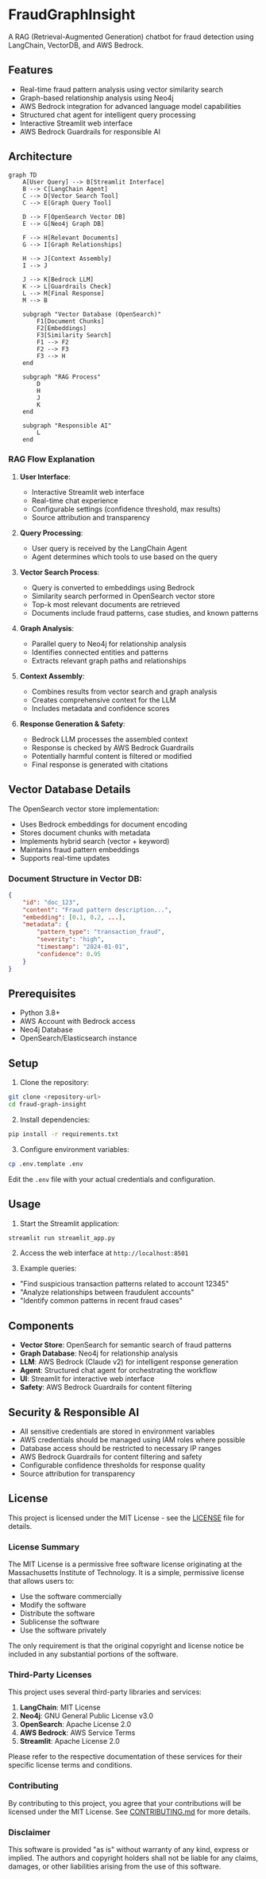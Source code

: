 # FraudGraphInsight

A RAG (Retrieval-Augmented Generation) chatbot for fraud detection using LangChain, VectorDB, and AWS Bedrock.

## Features

- Real-time fraud pattern analysis using vector similarity search
- Graph-based relationship analysis using Neo4j
- AWS Bedrock integration for advanced language model capabilities
- Structured chat agent for intelligent query processing
- Interactive Streamlit web interface
- AWS Bedrock Guardrails for responsible AI

## Architecture

```mermaid
graph TD
    A[User Query] --> B[Streamlit Interface]
    B --> C[LangChain Agent]
    C --> D[Vector Search Tool]
    C --> E[Graph Query Tool]
    
    D --> F[OpenSearch Vector DB]
    E --> G[Neo4j Graph DB]
    
    F --> H[Relevant Documents]
    G --> I[Graph Relationships]
    
    H --> J[Context Assembly]
    I --> J
    
    J --> K[Bedrock LLM]
    K --> L[Guardrails Check]
    L --> M[Final Response]
    M --> B
    
    subgraph "Vector Database (OpenSearch)"
        F1[Document Chunks]
        F2[Embeddings]
        F3[Similarity Search]
        F1 --> F2
        F2 --> F3
        F3 --> H
    end
    
    subgraph "RAG Process"
        D
        H
        J
        K
    end
    
    subgraph "Responsible AI"
        L
    end
```

### RAG Flow Explanation

1. **User Interface**:
   - Interactive Streamlit web interface
   - Real-time chat experience
   - Configurable settings (confidence threshold, max results)
   - Source attribution and transparency

2. **Query Processing**:
   - User query is received by the LangChain Agent
   - Agent determines which tools to use based on the query

3. **Vector Search Process**:
   - Query is converted to embeddings using Bedrock
   - Similarity search performed in OpenSearch vector store
   - Top-k most relevant documents are retrieved
   - Documents include fraud patterns, case studies, and known patterns

4. **Graph Analysis**:
   - Parallel query to Neo4j for relationship analysis
   - Identifies connected entities and patterns
   - Extracts relevant graph paths and relationships

5. **Context Assembly**:
   - Combines results from vector search and graph analysis
   - Creates comprehensive context for the LLM
   - Includes metadata and confidence scores

6. **Response Generation & Safety**:
   - Bedrock LLM processes the assembled context
   - Response is checked by AWS Bedrock Guardrails
   - Potentially harmful content is filtered or modified
   - Final response is generated with citations

## Vector Database Details

The OpenSearch vector store implementation:
- Uses Bedrock embeddings for document encoding
- Stores document chunks with metadata
- Implements hybrid search (vector + keyword)
- Maintains fraud pattern embeddings
- Supports real-time updates

### Document Structure in Vector DB:
```json
{
    "id": "doc_123",
    "content": "Fraud pattern description...",
    "embedding": [0.1, 0.2, ...],
    "metadata": {
        "pattern_type": "transaction_fraud",
        "severity": "high",
        "timestamp": "2024-01-01",
        "confidence": 0.95
    }
}
```

## Prerequisites

- Python 3.8+
- AWS Account with Bedrock access
- Neo4j Database
- OpenSearch/Elasticsearch instance

## Setup

1. Clone the repository:
```bash
git clone <repository-url>
cd fraud-graph-insight
```

2. Install dependencies:
```bash
pip install -r requirements.txt
```

3. Configure environment variables:
```bash
cp .env.template .env
```
Edit the `.env` file with your actual credentials and configuration.

## Usage

1. Start the Streamlit application:
```bash
streamlit run streamlit_app.py
```

2. Access the web interface at `http://localhost:8501`

3. Example queries:
- "Find suspicious transaction patterns related to account 12345"
- "Analyze relationships between fraudulent accounts"
- "Identify common patterns in recent fraud cases"

## Components

- **Vector Store**: OpenSearch for semantic search of fraud patterns
- **Graph Database**: Neo4j for relationship analysis
- **LLM**: AWS Bedrock (Claude v2) for intelligent response generation
- **Agent**: Structured chat agent for orchestrating the workflow
- **UI**: Streamlit for interactive web interface
- **Safety**: AWS Bedrock Guardrails for content filtering

## Security & Responsible AI

- All sensitive credentials are stored in environment variables
- AWS credentials should be managed using IAM roles where possible
- Database access should be restricted to necessary IP ranges
- AWS Bedrock Guardrails for content filtering and safety
- Configurable confidence thresholds for response quality
- Source attribution for transparency

## License

This project is licensed under the MIT License - see the [LICENSE](LICENSE) file for details.

### License Summary

The MIT License is a permissive free software license originating at the Massachusetts Institute of Technology. It is a simple, permissive license that allows users to:

- Use the software commercially
- Modify the software
- Distribute the software
- Sublicense the software
- Use the software privately

The only requirement is that the original copyright and license notice be included in any substantial portions of the software.

### Third-Party Licenses

This project uses several third-party libraries and services:

1. **LangChain**: MIT License
2. **Neo4j**: GNU General Public License v3.0
3. **OpenSearch**: Apache License 2.0
4. **AWS Bedrock**: AWS Service Terms
5. **Streamlit**: Apache License 2.0

Please refer to the respective documentation of these services for their specific license terms and conditions.

### Contributing

By contributing to this project, you agree that your contributions will be licensed under the MIT License. See [CONTRIBUTING.md](CONTRIBUTING.md) for more details.

### Disclaimer

This software is provided "as is" without warranty of any kind, express or implied. The authors and copyright holders shall not be liable for any claims, damages, or other liabilities arising from the use of this software. 